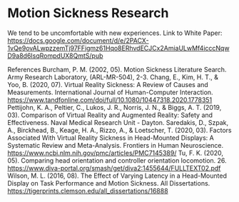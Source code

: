 # Motion Sickness Research

We tend to be uncomfortable with new experiences.
Link to White Paper: https://docs.google.com/document/d/e/2PACX-1vQe9ovALwpzzemTj97FFigmz61Hqo8ERhvdECJCx2AmiaULwMf4icccNqwD9a8d6IsqRompdUX8QmtS/pub

References
Burcham, P. M. (2002, 05). Motion Sickness Literature Search. Army Research Laboratory, (ARL-MR-504), 2-3.
Chang, E., Kim, H. T., & Yoo, B. (2020, 07). Virtual Reality Sickness: A Review of Causes and Measurements. International Journal of Human-Computer Interaction. https://www.tandfonline.com/doi/full/10.1080/10447318.2020.1778351
Pettijohn, K. A., Peltier, C., Lukos, J. R., Norris, J. N., & Biggs, A. T. (2019, 03). Comparison of Virtual Reality and Augmented Reality: Safety and Effectiveness. Naval Medical Research Unit - Dayton.
Saredakis, D., Szpak, A., Birckhead, B., Keage, H. A., Rizzo, A., & Loetscher, T. (2020, 03). Factors Associated With Virtual Reality Sickness in Head-Mounted Displays: A Systematic Review and Meta-Analysis. Frontiers in Human Neuroscience. https://www.ncbi.nlm.nih.gov/pmc/articles/PMC7145389/
Tu, F. K. (2020, 05). Comparing head orientation and controller orientation locomotion. 26. https://www.diva-portal.org/smash/get/diva2:1455644/FULLTEXT02.pdf
Wilson, M. L. (2016, 08). The Effect of Varying Latency in a Head-Mounted Display on Task Performance and Motion Sickness. All Dissertations. https://tigerprints.clemson.edu/all_dissertations/16888
